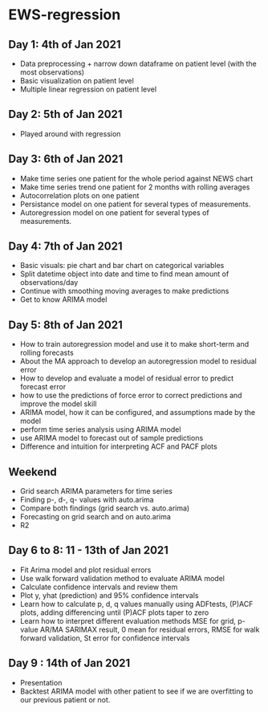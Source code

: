 # EWS-regression

## Day 1: 4th of Jan 2021

- Data preprocessing + narrow down dataframe on patient level (with the most observations)
- Basic visualization on patient level 
- Multiple linear regression on patient level

## Day 2: 5th of Jan 2021

- Played around with regression

## Day 3: 6th of Jan 2021

- Make time series one patient for the whole period against NEWS chart
- Make time series trend one patient for 2 months with rolling averages
- Autocorrelation plots on one patient
- Persistance model on one patient for several types of measurements.
- Autoregression model on one patient for several types of measurements.

## Day 4: 7th of Jan 2021

- Basic visuals: pie chart and bar chart on categorical variables
- Split datetime object into date and time to find mean amount of observations/day
- Continue with smoothing moving averages to make predictions
- Get to know ARIMA model

## Day 5: 8th of Jan 2021

- How to train autoregression model and use it to make short-term and rolling forecasts
- About the MA approach to develop an autoregression model to residual error
- How to develop and evaluate a model of residual error to predict forecast error
- how to use the predictions of force error to correct predictions and improve the model skill
- ARIMA model, how it can be configured, and assumptions made by the model
- perform time series analysis using ARIMA model
- use ARIMA model to forecast out of sample predictions
- Difference and intuition for interpreting ACF and PACF plots

## Weekend

- Grid search ARIMA parameters for time series
- Finding p-, d-, q- values with auto.arima
- Compare both findings (grid search vs. auto.arima)
- Forecasting on grid search and on auto.arima
- R2

## Day 6 to 8: 11 - 13th of Jan 2021

- Fit Arima model and plot residual errors
- Use walk forward validation method to evaluate ARIMA model
- Calculate confidence intervals and review them
- Plot y, yhat (prediction) and 95% confidence intervals
- Learn how to calculate p, d, q values manually using ADFtests, (P)ACF plots, adding differencing until (P)ACF plots taper to zero
- Learn how to interpret different evaluation methods MSE for grid, p-value AR/MA SARIMAX result, 0 mean for residual errors, RMSE for walk forward validation, St error for confidence intervals

## Day 9 : 14th of Jan 2021

- Presentation
- Backtest ARIMA model with other patient to see if we are overfitting to our previous patient or not.


